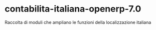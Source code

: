 contabilita-italiana-openerp-7.0
================================

Raccolta di moduli che ampliano le funzioni della localizzazione italiana

